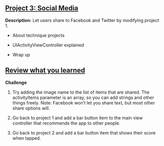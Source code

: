 ## [Project 3: Social Media](https://www.hackingwithswift.com/read/3/overview)

**Description:** Let users share to Facebook and Twitter by modifying project 1.

- About technique projects

- UIActivityViewController explained

- Wrap up

## [Review what you learned](https://www.hackingwithswift.com/review/hws/project-3-social-media)

**Challenge**

1. Try adding the image name to the list of items that are shared. The activityItems parameter is an array, so you can add strings and other things freely. Note: Facebook won’t let you share text, but most other share options will.

2. Go back to project 1 and add a bar button item to the main view controller that recommends the app to other people.

3. Go back to project 2 and add a bar button item that shows their score when tapped.
